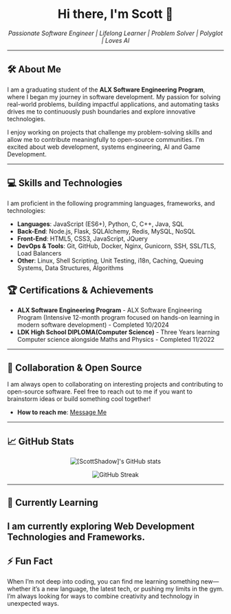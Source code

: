 <h1 align="center">Hi there, I'm Scott 👋</h1>

<p align="center">
    <i>Passionate Software Engineer | Lifelong Learner | Problem Solver | Polyglot | Loves AI</i>
</p>

---

## 🛠️ **About Me**
I am a graduating student of the **ALX Software Engineering Program**, where I began my journey in software development. My passion for solving real-world problems, building impactful applications, and automating tasks drives me to continuously push boundaries and explore innovative technologies.

I enjoy working on projects that challenge my problem-solving skills and allow me to contribute meaningfully to open-source communities. I'm excited about web development, systems engineering, AI and Game Development.

---

## 💻 **Skills and Technologies**
I am proficient in the following programming languages, frameworks, and technologies:

- **Languages**: JavaScript (ES6+), Python, C, C++, Java, SQL
- **Back-End**: Node.js, Flask, SQLAlchemy, Redis, MySQL, NoSQL
- **Front-End**: HTML5, CSS3, JavaScript, JQuery
- **DevOps & Tools**: Git, GitHub, Docker, Nginx, Gunicorn, SSH, SSL/TLS, Load Balancers
- **Other**: Linux, Shell Scripting, Unit Testing, i18n, Caching, Queuing Systems, Data Structures, Algorithms

## 🏆 **Certifications & Achievements**
- **ALX Software Engineering Program** - ALX Software Engineering Program (Intensive 12-month program focused on hands-on learning in modern software development) - Completed 10/2024
- **LDK High School DIPLOMA(Computer Science)** - Three Years learning Computer science alongside Maths and Physics - Completed 11/2022

---

## 👥 **Collaboration & Open Source**
I am always open to collaborating on interesting projects and contributing to open-source software. Feel free to reach out to me if you want to brainstorm ideas or build something cool together!

- **How to reach me**: [Message Me](mailto:rudaseswascottmc@gmail.com)

---

## 📈 **GitHub Stats**
<p align="center">
  <img src="https://github-readme-stats.vercel.app/api?username=[ScottShadow]&show_icons=true&theme=radical" alt="[ScottShadow]'s GitHub stats">
</p>

<p align="center">
  <img src="https://github-readme-streak-stats.herokuapp.com/?user=[ScottShadow]&theme=radical" alt="GitHub Streak">
</p>

---

## 🌱 **Currently Learning**
I am currently exploring Web Development Technologies and Frameworks.
---

## ⚡ **Fun Fact**
When I’m not deep into coding, you can find me learning something new—whether it’s a new language, the latest tech, or pushing my limits in the gym. I’m always looking for ways to combine creativity and technology in unexpected ways.



<!---
ScottShadow/ScottShadow is a ✨ special ✨ repository because its `README.md` (this file) appears on your GitHub profile.
You can click the Preview link to take a look at your changes.
--->
